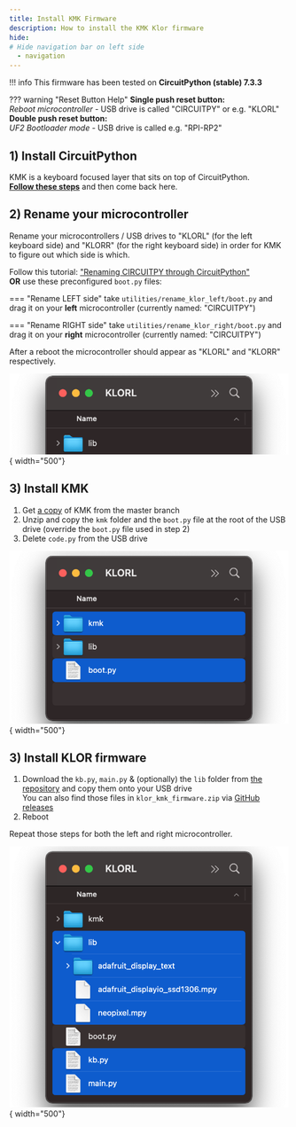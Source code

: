 ```yaml
---
title: Install KMK Firmware
description: How to install the KMK Klor firmware
hide:
# Hide navigation bar on left side
  - navigation
---
```


!!! info
    This firmware has been tested on **CircuitPython (stable) 7.3.3**

??? warning "Reset Button Help"
    **Single push reset button:**  
    *Reboot microcontroller* - USB drive is called "CIRCUITPY" or e.g. "KLORL"  
    **Double push reset button:**  
    *UF2 Bootloader mode* - USB drive is called e.g. "RPI-RP2"

## 1) Install CircuitPython

KMK is a keyboard focused layer that sits on top of CircuitPython.  
[**Follow these steps**](https://learn.adafruit.com/welcome-to-circuitpython/installing-circuitpython) and then come back here.

<!-- ![Image title](images/circuitpy_drive.png){ width="500"} -->

## 2) Rename your microcontroller
Rename your microcontrollers / USB drives to "KLORL" (for the left keyboard side) and "KLORR" (for the right keyboard side) in order for KMK to figure out which side is which. 


Follow this tutorial: ["Renaming CIRCUITPY through CircuitPython"](https://learn.adafruit.com/welcome-to-circuitpython/renaming-circuitpy#renaming-circuitpy-through-circuitpython-3014813)  
**OR** use these preconfigured `boot.py` files:

=== "Rename LEFT side"
    take `utilities/rename_klor_left/boot.py` and drag it on your **left** microcontroller (currently named: "CIRCUITPY") 

=== "Rename RIGHT side"
    take `utilities/rename_klor_right/boot.py` and drag it on your **right** microcontroller (currently named: "CIRCUITPY")

After a reboot the microcontroller should appear as "KLORL" and "KLORR" respectively.

![Image title](images/klorl_drive.png){ width="500"}

## 3) Install KMK 
1. Get [a copy](https://github.com/KMKfw/kmk_firmware/archive/refs/heads/master.zip) of KMK from the master branch 
2. Unzip and copy the `kmk` folder and the `boot.py` file at the root of the USB drive (override the `boot.py` file used in step 2)
3. Delete `code.py` from the USB drive

![Image title](images/install_kmk_drive.png){ width="500"}

## 3) Install KLOR firmware
1. Download the `kb.py`, `main.py` & (optionally) the `lib` folder from [the repository](https://github.com/moritz-john/kmk-config-klor/blob/master/firmware/) and copy them onto your USB drive  
You can also find those files in `klor_kmk_firmware.zip` via [GitHub releases](https://github.com/moritz-john/kmk-config-klor/releases)
2. Reboot

Repeat those steps for both the left and right microcontroller.

![Image title](images/install_klor_firmware_drive.png){ width="500"}
